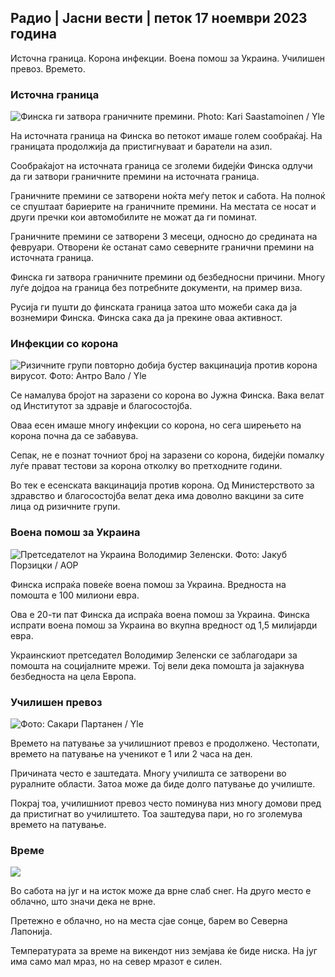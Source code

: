 ## Радио \| Јасни вести \| петок 17 ноември 2023 година

Источна граница. Корона инфекции. Воена помош за Украина. Училишен превоз. Времето.

### Источна граница

![Финска ги затвора граничните премини. Photo: Kari Saastamoinen / Yle](https://images.cdn.yle.fi/image/upload/c_crop,h_2908,w_5178,x_0,y_0/ar_1.7777777777777777,c_fill,g_faces,h_675,w_1200/dpr_1.0/q_auto:eco/f_auto/fl_lossy/v1699908616/39-1200025655285565477b)

На источната граница на Финска во петокот имаше голем сообраќај. На границата продолжија да пристигнуваат и баратели на азил.

Сообраќајот на источната граница се зголеми бидејќи Финска одлучи да ги затвори граничните премини на источната граница.

Граничните премини се затворени ноќта меѓу петок и сабота. На полноќ се спуштаат бариерите на граничните премини. На местата се носат и други пречки кои автомобилите не можат да ги поминат.

Граничните премини се затворени 3 месеци, односно до средината на февруари. Отворени ќе останат само северните гранични премини на источната граница.

Финска ги затвора граничните премини од безбедносни причини. Многу луѓе дојдоа на граница без потребните документи, на пример виза.

Русија ги пушти до финската граница затоа што можеби сака да ја вознемири Финска. Финска сака да ја прекине оваа активност.

### Инфекции со корона

![Ризичните групи повторно добија бустер вакцинација против корона вирусот. Фото: Антро Вало / Yle](https://images.cdn.yle.fi/image/upload/c_crop,h_3247,w_5773,x_0,y_601/ar_1.7777777777777777,c_fill,g_faces,h_pr.1270,q_auto:eco/f_auto/fl_lossy/v1699867130/39-11997076551e51acfff3)

Се намалува бројот на заразени со корона во Јужна Финска. Вака велат од Институтот за здравје и благосостојба.

Оваа есен имаше многу инфекции со корона, но сега ширењето на корона почна да се забавува.

Сепак, не е познат точниот број на заразени со корона, бидејќи помалку луѓе прават тестови за корона отколку во претходните години.

Во тек е есенската вакцинација против корона. Од Министерството за здравство и благосостојба велат дека има доволно вакцини за сите лица од ризичните групи.

### Воена помош за Украина

![Претседателот на Украина Володимир Зеленски. Фото: Јакуб Порзицки / AOP](https://images.cdn.yle.fi/image/upload/c_crop,h_1393,w_2477,x_0,y_0/ar_1.7777777777777777,c_fill,g_faces,h_pr_120.q_auto:eco/f_auto/fl_lossy/v1696579988/39-1182210651fc13097ccb)

Финска испраќа повеќе воена помош за Украина. Вредноста на помошта е 100 милиони евра.

Ова е 20-ти пат Финска да испраќа воена помош за Украина. Финска испрати воена помош за Украина во вкупна вредност од 1,5 милијарди евра.

Украинскиот претседател Володимир Зеленски се заблагодари за помошта на социјалните мрежи. Тој вели дека помошта ја зајакнува безбедноста на цела Европа.

### Училишен превоз

![ Фото: Сакари Партанен / Yle](https://images.cdn.yle.fi/image/upload/c_crop,h_1494,w_2655,x_0,y_0/ar_1.777777777777777,c_fill,g_50,w_1.0/q_auto:eco/f_auto/fl_lossy/v1677057284/39-107608063f5dc988d5c3)

Времето на патување за училишниот превоз е продолжено. Честопати, времето на патување на ученикот е 1 или 2 часа на ден.

Причината често е заштедата. Многу училишта се затворени во руралните области. Затоа може да биде долго патување до училиште.

Покрај тоа, училишниот превоз често поминува низ многу домови пред да пристигнат во училиштето. Тоа заштедува пари, но го зголемува времето на патување.

### Време

![](https://images.cdn.yle.fi/image/upload/c_crop,h_1080,w_1919,x_0,y_0/ar_1.777777777777777,c_fill,g_faces,h_675,w_12.1000d/f_auto/fl_lossy/v1700238427/39-120255565579437e32dc)

Во сабота на југ и на исток може да врне слаб снег. На друго место е облачно, што значи дека не врне.

Претежно е облачно, но на места сјае сонце, барем во Северна Лапонија.

Температурата за време на викендот низ земјава ќе биде ниска. На југ има само мал мраз, но на север мразот е силен.
